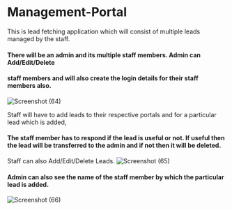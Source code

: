 # Management-Portal
 This is lead fetching application which will consist of multiple leads managed by the staff. 
 #### There will be an admin and its multiple staff members. Admin can Add/Edit/Delete 
 #### staff members and will also create the login details for their staff members also. 
 ![Screenshot (64)](https://user-images.githubusercontent.com/60787730/89732869-3003c580-da6f-11ea-9763-6402eb516f43.png)


 Staff will have to add leads to their respective portals and for a particular lead which is added,
 #### The staff member has to respond if the lead is useful or not. If useful then the lead will be transferred to the admin and if not then it will be deleted. 
 Staff can also Add/Edit/Delete Leads. 
![Screenshot (65)](https://user-images.githubusercontent.com/60787730/89732878-35f9a680-da6f-11ea-8c43-e2eeca845d70.png)

  #### Admin can also see the name of the staff member by which the particular lead is added.
 ![Screenshot (66)](https://user-images.githubusercontent.com/60787730/89732881-3b56f100-da6f-11ea-86be-2fd617e84581.png)
 

 

 





